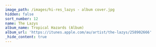 ```yaml
---
image_path: /images/hi-res_lazys - album cover.jpg
hidden: false
sort_number: 12
name: The Lazys
album_name: Tropical Hazards (Album)
album_url: 'https://itunes.apple.com/au/artist/the-lazys/258902666'
_hide_content: true
---
```



